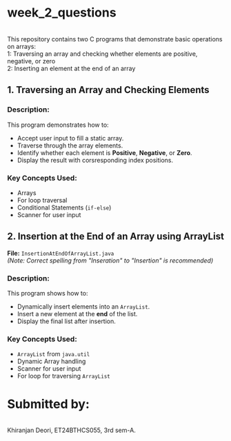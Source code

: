 # week_2_questions
<bR>
This repository contains two C programs that demonstrate basic operations on arrays:
<br>
    1: Traversing an array and checking whether elements are positive, negative, or zero
<br>
    2: Inserting an element at the end of an array
<br>

## 1. Traversing an Array and Checking Elements

### Description:
This program demonstrates how to:
- Accept user input to fill a static array.
- Traverse through the array elements.
- Identify whether each element is **Positive**, **Negative**, or **Zero**.
- Display the result with corsresponding index positions.

### Key Concepts Used:
- Arrays
- For loop traversal
- Conditional Statements (`if-else`)
- Scanner for user input

## 2. Insertion at the End of an Array using ArrayList

**File:** `InsertionAtEndOfArrayList.java`  
*(Note: Correct spelling from "Inseration" to "Insertion" is recommended)*

### Description:
This program shows how to:
- Dynamically insert elements into an `ArrayList`.
- Insert a new element at the **end** of the list.
- Display the final list after insertion.

### Key Concepts Used:
- `ArrayList` from `java.util`
- Dynamic Array handling
- Scanner for user input
- For loop for traversing `ArrayList`
# Submitted by:
<br>
Khiranjan Deori, ET24BTHCS055, 3rd sem-A. 